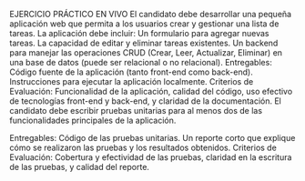 EJERCICIO PRÁCTICO EN VIVO
El candidato debe desarrollar una pequeña aplicación web que permita a los usuarios crear y gestionar una lista de tareas. La aplicación debe incluir:
Un formulario para agregar nuevas tareas.
La capacidad de editar y eliminar tareas existentes.
Un backend para manejar las operaciones CRUD (Crear, Leer, Actualizar, Eliminar) en una base de datos (puede ser relacional o no relacional).
Entregables:
Código fuente de la aplicación (tanto front-end como back-end).
Instrucciones para ejecutar la aplicación localmente.
Criterios de Evaluación: Funcionalidad de la aplicación, calidad del código, uso efectivo de tecnologías front-end y back-end, y claridad de la documentación.
El candidato debe escribir pruebas unitarias para al menos dos de las funcionalidades principales de la aplicación.

Entregables:
Código de las pruebas unitarias.
Un reporte corto que explique cómo se realizaron las pruebas y los resultados obtenidos.
Criterios de Evaluación: Cobertura y efectividad de las pruebas, claridad en la escritura de las pruebas, y calidad del reporte.
